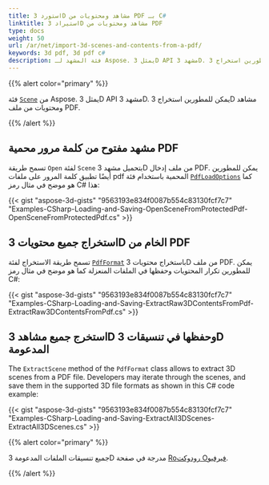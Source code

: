 ```yaml
---
title: استورد 3D مشاهد ومحتويات من PDF بـ C#
linktitle: استيراد 3D مشاهد ومحتويات من PDF
type: docs
weight: 50
url: /ar/net/import-3d-scenes-and-contents-from-a-pdf/
keywords: 3d pdf, 3d pdf c#
description: فئة المشهد لـ Aspose. يمثل 3D API مشهد 3D. يمكن للمطورين استخراج 3D مشاهد ومحتويات من ملف PDF.
---
```

{{% alert color="primary" %}}

فئة [`Scene`](https://reference.aspose.com/3d/net/aspose.threed/scene) من Aspose. يمثل 3D API مشهد 3D. يمكن للمطورين استخراج 3D مشاهد ومحتويات من ملف PDF.

{{% /alert %}}
##  **مشهد مفتوح من كلمة مرور محمية PDF**
تسمح طريقة `Open` لفئة `Scene` بتحميل مشهد 3D من ملف إدخال PDF. يمكن للمطورين أيضًا تطبيق كلمة المرور على ملفات pdf المحمية باستخدام فئة [`PdfLoadOptions`](https://reference.aspose.com/3d/net/aspose.threed.formats/pdfloadoptions) كما هو موضح في مثال رمز C# هذا:

{{< gist "aspose-3d-gists" "9563193e834f0087b554c83130fcf7c7" "Examples-CSharp-Loading-and-Saving-OpenSceneFromProtectedPdf-OpenSceneFromProtectedPdf.cs" >}}
##  **استخراج جميع محتويات 3D الخام من PDF**
تسمح طريقة الاستخراج لفئة [`PdfFormat`](https://reference.aspose.com/3d/net/aspose.threed.formats/pdfformat) باستخراج محتويات 3D من ملف PDF. يمكن للمطورين تكرار المحتويات وحفظها في الملفات المنعزلة كما هو موضح في مثال رمز C#:

{{< gist "aspose-3d-gists" "9563193e834f0087b554c83130fcf7c7" "Examples-CSharp-Loading-and-Saving-ExtractRaw3DContentsFromPdf-ExtractRaw3DContentsFromPdf.cs" >}}
##  **استخرج جميع مشاهد 3D وحفظها في تنسيقات 3D المدعومة**
The `ExtractScene` method of the `PdfFormat` class allows to extract 3D scenes from a PDF file. Developers may iterate through the scenes, and save them in the supported 3D file formats as shown in this C# code example:

{{< gist "aspose-3d-gists" "9563193e834f0087b554c83130fcf7c7" "Examples-CSharp-Loading-and-Saving-ExtractAll3DScenes-ExtractAll3DScenes.cs" >}}

{{% alert color="primary" %}}

جميع تنسيقات الملفات المدعومة 3D مدرجة في صفحة [Roرودوكت Oفيرفيو](/3d/ar/net/product-overview/).

{{% /alert %}}
